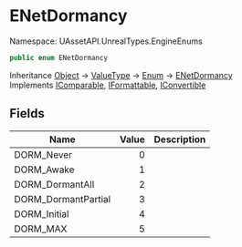 # ENetDormancy

Namespace: UAssetAPI.UnrealTypes.EngineEnums

```csharp
public enum ENetDormancy
```

Inheritance [Object](https://docs.microsoft.com/en-us/dotnet/api/system.object) → [ValueType](https://docs.microsoft.com/en-us/dotnet/api/system.valuetype) → [Enum](https://docs.microsoft.com/en-us/dotnet/api/system.enum) → [ENetDormancy](./uassetapi.unrealtypes.engineenums.enetdormancy.md)<br>
Implements [IComparable](https://docs.microsoft.com/en-us/dotnet/api/system.icomparable), [IFormattable](https://docs.microsoft.com/en-us/dotnet/api/system.iformattable), [IConvertible](https://docs.microsoft.com/en-us/dotnet/api/system.iconvertible)

## Fields

| Name | Value | Description |
| --- | --: | --- |
| DORM_Never | 0 |  |
| DORM_Awake | 1 |  |
| DORM_DormantAll | 2 |  |
| DORM_DormantPartial | 3 |  |
| DORM_Initial | 4 |  |
| DORM_MAX | 5 |  |
